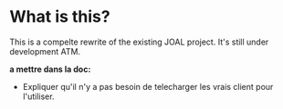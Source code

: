 # What is this?
This is a compelte rewrite of the existing JOAL project. It's still under development ATM.


**a mettre dans la doc:**
- Expliquer qu'il n'y a pas besoin de telecharger les vrais client pour l'utiliser.


